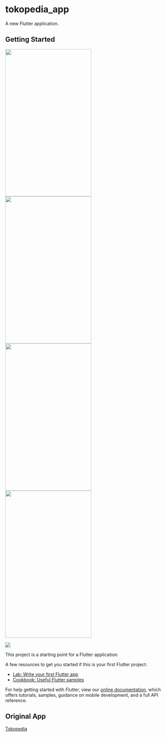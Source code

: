 # tokopedia_app

A new Flutter application.

## Getting Started

<img src="https://github.com/wakdyan/Flutter-Tokopedia-UI/blob/master/screenshot/flutter_01.png?raw=true" width="271" height="462" /> <img src="https://github.com/wakdyan/Flutter-Tokopedia-UI/blob/master/screenshot/flutter_02.png?raw=true" width="271" height="462" /> <img src="https://github.com/wakdyan/Flutter-Tokopedia-UI/blob/master/screenshot/flutter_03.png?raw=true" width="271" height="462" /> <img src="https://github.com/wakdyan/Flutter-Tokopedia-UI/blob/master/screenshot/flutter_04.png?raw=true" width="271" height="462" />

![](https://github.com/wakdyan/Flutter-Tokopedia-UI/blob/master/screenshot/flutter_04.png)

This project is a starting point for a Flutter application.

A few resources to get you started if this is your first Flutter project:

- [Lab: Write your first Flutter app](https://flutter.dev/docs/get-started/codelab)
- [Cookbook: Useful Flutter samples](https://flutter.dev/docs/cookbook)

For help getting started with Flutter, view our
[online documentation](https://flutter.dev/docs), which offers tutorials,
samples, guidance on mobile development, and a full API reference.

## Original App
[Tokopedia](https://play.google.com/store/apps/details?id=com.tokopedia.tkpd&hl=in)
